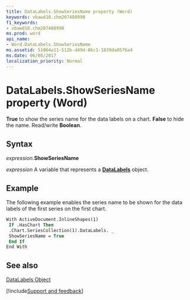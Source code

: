 ```yaml
---
title: DataLabels.ShowSeriesName property (Word)
keywords: vbawd10.chm207488998
f1_keywords:
- vbawd10.chm207488998
ms.prod: word
api_name:
- Word.DataLabels.ShowSeriesName
ms.assetid: 51064a11-512b-d49d-86c1-1839da0576a4
ms.date: 06/08/2017
localization_priority: Normal
---
```



# DataLabels.ShowSeriesName property (Word)

 **True** to show the series name for the data labels on a chart. **False** to hide the name. Read/write **Boolean**.


## Syntax

_expression_.**ShowSeriesName**

_expression_ A variable that represents a **[DataLabels](Word.DataLabels.md)** object.


## Example

The following example enables the series name to be shown for the data labels of the first series on the first chart.


```vb
With ActiveDocument.InlineShapes(1) 
 If .HasChart Then 
 .Chart.SeriesCollection(1).DataLabels. _ 
 ShowSeriesName = True 
 End If 
End With
```


## See also


[DataLabels Object](Word.DataLabels.md)

[!include[Support and feedback](~/includes/feedback-boilerplate.md)]